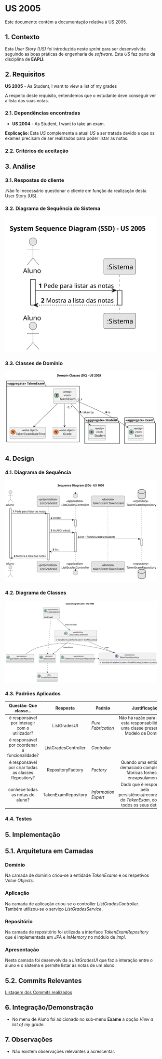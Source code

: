 # US 2005

Este documento contém a documentação relativa à US 2005.

## 1. Contexto

Esta *User Story (US)* foi introduzida neste *sprint* para ser desenvolvida seguindo as boas práticas de engenharia de
*software*.
Esta *US* faz parte da disciplina de **EAPLI**.

## 2. Requisitos

**US 2005** - As Student, I want to view a list of my grades

A respeito deste requisito, entendemos que o estudante deve conseguir ver a lista das suas notas.

### 2.1. Dependências encontradas

- **US 2004** - As Student, I want to take an exam.

**Explicação:** Esta *US* complementa a atual *US* a ser tratada devido a que os exames precisam 
de ser realizados para poder listar as notas.

### 2.2. Critérios de aceitação
 

## 3. Análise

### 3.1. Respostas do cliente
.Não foi necessário questionar o cliente em função da realização desta User Story (US).

### 3.2. Diagrama de Sequência do Sistema

![Diagrama de Sequência do sistema](./SVG/system-sequence-diagram.svg)

### 3.3. Classes de Domínio

![Diagrama de Classes de Domínio](SVG/domain-classes.svg)

## 4. Design

### 4.1. Diagrama de Sequência

![Diagrama de Sequência](SVG/sequence-diagram.svg)

### 4.2. Diagrama de Classes

![Diagrama de Classes](SVG/class-diagram.svg)

### 4.3. Padrões Aplicados

|                            Questão: Que classe...                             |                Resposta                 | Padrão               |                                                             Justificação                                                              |
|:-----------------------------------------------------------------------------:|:---------------------------------------:|----------------------|:-------------------------------------------------------------------------------------------------------------------------------------:|
|                 é responsável por interagir com o utilizador?                 |              ListGradesUI               | *Pure Fabrication*   |                     Não há razão para atribuir esta responsabilidade a uma classe presente no Modelo de Domínio.                      |
|                 é responsável por coordenar a funcionalidade?                 |          ListGradesController           | *Controller*         |                                                                                                                                       |
|             é responsável por criar todas as classes Repository?              |            RepositoryFactory            | *Factory*            |                            Quando uma entidade é demasiado complexa, as fábricas fornecem encapsulamento.                             |
|                       conhece todas as notas do aluno?                        |           TakenExamRepository           | *Information Expert* |                 Dado que é responsável pela persistência/reconstrução do *TakenExam*, conhece todos os seus detalhes.                 |

### 4.4. Testes

## 5. Implementação

## 5.1. Arquitetura em Camadas
### Domínio

Na camada de domínio criou-se a entidade *TakenExame* e os respetivos *Value* *Objects*. 

### Aplicação

Na camada de aplicação criou-se o controller *ListGradesController*. Também utilizou-se o serviço *ListGradesService*.

### Repositório

Na camada de repositório foi utilizada a interface *TakenExamRepository* que é implementada 
em *JPA* e *InMemory* no módulo de *impl*.

### Apresentação

Nesta camada foi desenvolvida a *ListGradesUI* que faz a interação entre o aluno e o sistema e permite listar as notas de um aluno.

## 5.2. Commits Relevantes

[Listagem dos Commits realizados](https://github.com/Departamento-de-Engenharia-Informatica/sem4pi-22-23-20/issues/46)

## 6. Integração/Demonstração

* No menu de Aluno foi adicionado no sub-menu **Exame** a opção *View a list of my grade*.

## 7. Observações

* Não existem observações relevantes a acrescentar.